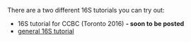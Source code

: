 There are a two different 16S tutorials you can try out:

* 16S tutorial for CCBC (Toronto 2016) **- soon to be posted**
* [general 16S tutorial](https://github.com/mlangill/microbiome_helper/wiki/16S-tutorial)